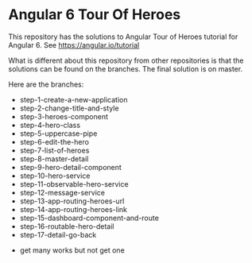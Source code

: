 # Angular 6 Tour Of Heroes

This repository has the solutions to Angular Tour of Heroes tutorial for Angular 6. See https://angular.io/tutorial

What is different about this repository from other repositories is that the solutions can be found on the branches. The final solution is on master.

Here are the branches:
* step-1-create-a-new-application
* step-2-change-title-and-style
* step-3-heroes-component
* step-4-hero-class
* step-5-uppercase-pipe
* step-6-edit-the-hero
* step-7-list-of-heroes
* step-8-master-detail
* step-9-hero-detail-component
* step-10-hero-service
* step-11-observable-hero-service
* step-12-message-service
* step-13-app-routing-heroes-url
* step-14-app-routing-heroes-link
* step-15-dashboard-component-and-route
* step-16-routable-hero-detail
* step-17-detail-go-back
 - get many works but not get one
